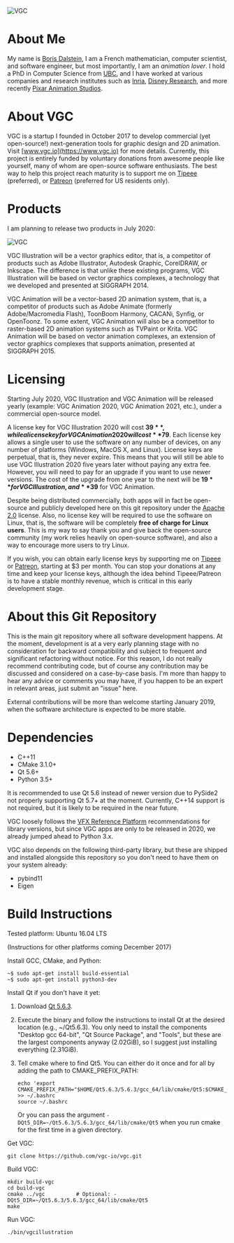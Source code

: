 ![VGC](https://github.com/vgc-io/vgc/blob/master/logo.png)

# About Me

My name is [Boris Dalstein](http://www.borisdalstein.com/), I am a French
mathematician, computer scientist, and software engineer, but most importantly,
I am an *animation lover*. I hold a PhD in Computer Science from
[UBC](https://www.ubc.ca/), and I have worked at various companies and research
institutes such as [Inria](https://www.inria.fr/), [Disney
Research](https://www.disneyresearch.com/labs/), and more recently [Pixar
Animation Studios](https://www.pixar.com/).

# About VGC

VGC is a startup I founded in October 2017 to develop commercial (yet
open-source!) next-generation tools for graphic design and 2D animation. Visit
[www.vgc.io](https://www.vgc.io) for more details. Currently, this project is
entirely funded by voluntary donations from awesome people like yourself, many
of whom are open-source software enthusiasts. The best way to help this project
reach maturity is to support me on
[Tipeee](https://www.tipeee.com/borisdalstein) (preferred), or
[Patreon](https://www.patreon.com/borisdalstein) (preferred for US residents only).

# Products

I am planning to release two products in July 2020:

![VGC](https://github.com/vgc-io/vgc/blob/master/products.png)

VGC Illustration will be a vector graphics editor, that is, a competitor of
products such as Adobe Illustrator, Autodesk Graphic, CorelDRAW, or Inkscape.
The difference is that unlike these existing programs, VGC Illustration will be
based on vector graphics complexes, a technology that we developed and presented
at SIGGRAPH 2014.

VGC Animation will be a vector-based 2D animation system, that is, a competitor
of products such as Adobe Animate (formerly Adobe/Macromedia Flash), ToonBoom
Harmony, CACANi, Synfig, or OpenToonz. To some extent, VGC Animation will also
be a competitor to raster-based 2D animation systems such as TVPaint or Krita.
VGC Animation will be based on vector animation complexes, an extension of
vector graphics complexes that supports animation, presented at SIGGRAPH 2015.

# Licensing

Starting July 2020, VGC Illustration and VGC Animation will be released yearly
(example: VGC Animation 2020, VGC Animation 2021, etc.), under a commercial
open-source model.

A license key for VGC Illustration 2020 will cost **$39**, while a license key for
VGC Animation 2020 will cost **$79**. Each license key allows a single user to use
the software on any number of devices, on any number of platforms (Windows,
MacOS X, and Linux). License keys are perpetual, that is, they never expire.
This means that you will still be able to use VGC Illustration 2020 five years
later without paying any extra fee. However, you will need to pay for an upgrade
if you want to use newer versions. The cost of the upgrade from one year to the
next will be **$19** for VGC Illustration, and **$39** for VGC Animation.

Despite being distributed commercially, both apps will in fact be open-source
and publicly developed here on this git repository under the [Apache
2.0](https://github.com/vgc-io/vgc/blob/master/README.md) license. Also, no
license key will be required to use the software on Linux, that is, the software
will be completely **free of charge for Linux users**. This is my way to say thank
you and give back the open-source community (my work relies heavily on
open-source software), and also a way to encourage more users to try Linux.

If you wish, you can obtain early license keys by supporting me on
[Tipeee](https://www.tipeee.com/borisdalstein) or
[Patreon](https://www.patreon.com/borisdalstein), starting at $3 per month. You
can stop your donations at any time and keep your license keys, although the
idea behind Tipeee/Patreon is to have a stable monthly revenue, which is
critical in this early development stage.

# About this Git Repository

This is the main git repository where all software development happens. At the
moment, development is at a very early planning stage with no consideration for
backward compatibility and subject to frequent and significant refactoring
without notice. For this reason, I do not really recommend contributing code,
but of course any contribution may be discussed and considered on a case-by-case
basis. I'm more than happy to hear any advice or comments you may have, if you
happen to be an expert in relevant areas, just submit an "issue" here.

External contributions will be more than welcome starting January 2019, when the
software architecture is expected to be more stable.

# Dependencies

- C++11
- CMake 3.1.0+
- Qt 5.6+
- Python 3.5+

It is recommended to use Qt 5.6 instead of newer version due to PySide2
not properly supporting Qt 5.7+ at the moment. Currently, C++14 support is
not required, but it is likely to be required in the near future.

VGC loosely follows the [VFX Reference Platform](http://www.vfxplatform.com/)
recommendations for library versions, but since VGC apps are only to be
released in 2020, we already jumped ahead to Python 3.x.

VGC also depends on the following third-party library, but these are shipped
and installed alongside this repository so you don't need to have them on
your system already:
- pybind11
- Eigen

# Build Instructions

Tested platform: Ubuntu 16.04 LTS

(Instructions for other platforms coming December 2017)

Install GCC, CMake, and Python:

```
~$ sudo apt-get install build-essential
~$ sudo apt-get install python3-dev
```

Install Qt if you don't have it yet:

1. Download [Qt 5.6.3](http://download.qt.io/official_releases/qt/5.6/5.6.3/qt-opensource-linux-x64-5.6.3.run).

2. Execute the binary and follow the instructions to install Qt at the desired
   location (e.g., ~/Qt5.6.3). You only need to install the components
   "Desktop gcc 64-bit", "Qt Source Package", and "Tools", but these are the
   largest components anyway (2.02GiB), so I suggest just installing
   everything (2.31GiB).

3. Tell cmake where to find Qt5. You can either do it once and for all by adding the path to CMAKE_PREFIX_PATH:
   ```
   echo 'export CMAKE_PREFIX_PATH="$HOME/Qt5.6.3/5.6.3/gcc_64/lib/cmake/Qt5:$CMAKE_PREFIX_PATH"' >> ~/.bashrc
   source ~/.bashrc
   ```
   Or you can pass the argument `-DQt5_DIR=~/Qt5.6.3/5.6.3/gcc_64/lib/cmake/Qt5`
   when you run cmake for the first time in a given directory.

Get VGC:

```
git clone https://github.com/vgc-io/vgc.git
```

Build VGC:
```
mkdir build-vgc
cd build-vgc
cmake ../vgc          # Optional: -DQt5_DIR=~/Qt5.6.3/5.6.3/gcc_64/lib/cmake/Qt5
make
```

Run VGC:
```
./bin/vgcillustration
```
